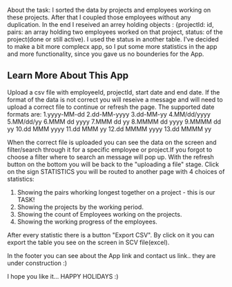 About the task:
I sorted the data by projects and employees working on these projects. After that I coupled those employees without any duplication. In the end I reseived an arrey holding objects : {projectId: id, pairs: an array holding two employees worked on that project, status: of the project(done or still active). I used the status in another table. I've decided to make a bit more complecx app, so I put some more statistics in the app and more functionality, since you gave us no bounderies for the App.

## Learn More About This App
Upload a csv file with employeeId, projectId, start date and end date. If the format of the data is not correct you will reseive a message and will need to upload a correct file to continue or refresh the page.
The supported date formats are:
1.yyyy-MM-dd
2.dd-MM-yyyy
3.dd-MM-yy
4.MM/dd/yyyy
5.MM/dd/yy
6.MMM dd yyyy
7.MMM dd yy
8.MMMM dd yyyy
9.MMMM dd yy
10.dd MMM yyyy
11.dd MMM yy
12.dd MMMM yyyy
13.dd MMMM yy


 When the correct file is uploaded you can see the data on the screen and filter/search through it for a specific employee or project.If you forgot to choose a filter where to search an message will pop up. With the refresh button on the bottom you will be back to the "uploading a file" stage. Click on the sign STATISTICS you will be routed to another page with 4 choices of statistics:
 1. Showing the pairs whorking longest together on a project - this is our TASK!
 2. Showing the projects by the working period.
 3. Showing the count of Employees working on the projects.
 4. Showing the working progress of the employees.

After every statistic there is a button "Export CSV". By click on it you can export the table you see on the screen in SCV file(excel).

 In the footer you can see about the App link and contact us link.. they are under construction :)

 I hope you like it... HAPPY HOLIDAYS :)